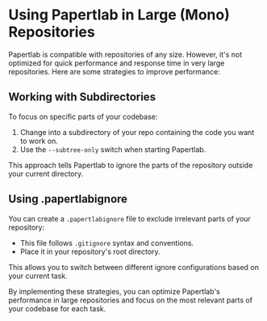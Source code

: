 # Using Papertlab in Large (Mono) Repositories

Papertlab is compatible with repositories of any size. However, it's not optimized for quick performance and response time in very large repositories. Here are some strategies to improve performance:

## Working with Subdirectories

To focus on specific parts of your codebase:

1. Change into a subdirectory of your repo containing the code you want to work on.
2. Use the `--subtree-only` switch when starting Papertlab.

This approach tells Papertlab to ignore the parts of the repository outside your current directory.

## Using .papertlabignore

You can create a `.papertlabignore` file to exclude irrelevant parts of your repository:

- This file follows `.gitignore` syntax and conventions.
- Place it in your repository's root directory.

This allows you to switch between different ignore configurations based on your current task.

By implementing these strategies, you can optimize Papertlab's performance in large repositories and focus on the most relevant parts of your codebase for each task.